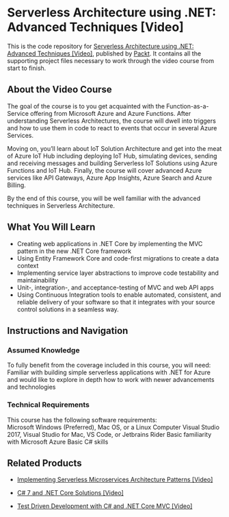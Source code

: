 # Serverless Architecture using .NET: Advanced Techniques [Video]
This is the code repository for [Serverless Architecture using .NET: Advanced Techniques [Video]](https://www.packtpub.com/application-development/serverless-architecture-using-net-advanced-techniques-video?utm_source=github&utm_medium=repository&utm_campaign=9781788290395), published by [Packt](https://www.packtpub.com/?utm_source=github). It contains all the supporting project files necessary to work through the video course from start to finish.
## About the Video Course
The goal of the course is to you get acquainted with the Function-as-a-Service offering from Microsoft Azure and Azure Functions. After understanding Serverless Architectures, the course will dwell into triggers and how to use them in code to react to events that occur in several Azure Services.

Moving on, you’ll learn about IoT Solution Architecture and get into the meat of Azure IoT Hub including deploying IoT Hub, simulating devices, sending and receiving messages and building Serverless IoT Solutions using Azure Functions and IoT Hub. Finally, the course will cover advanced Azure services like API Gateways, Azure App Insights, Azure Search and Azure Billing. 

By the end of this course, you will be well familiar with the advanced techniques in Serverless Architecture.

<H2>What You Will Learn</H2>
<DIV class=book-info-will-learn-text>
<UL>
<LI><SPAN id=what_you_will_learn_c class=sugar_field>Creating web applications in .NET Core by implementing the MVC pattern in the new .NET Core framework</SPAN> 
<LI><SPAN id=what_you_will_learn_c class=sugar_field>Using Entity Framework Core and code-first migrations to create a data context</SPAN> 
<LI><SPAN id=what_you_will_learn_c class=sugar_field>Implementing service layer abstractions to improve code testability and maintainability</SPAN> 
<LI><SPAN id=what_you_will_learn_c class=sugar_field>Unit-, integration-, and acceptance-testing of MVC and web API apps</SPAN> 
<LI><SPAN id=what_you_will_learn_c class=sugar_field>Using Continuous Integration tools to enable automated, consistent, and reliable delivery of your software so that it integrates with your source control solutions in a seamless way.</SPAN> </LI></UL></DIV>

## Instructions and Navigation
### Assumed Knowledge
To fully benefit from the coverage included in this course, you will need:<br/>
Familiar with building simple serverless applications with .NET for Azure and would like to explore in depth how to work with newer advancements and technologies
### Technical Requirements
This course has the following software requirements:<br/>
Microsoft Windows (Preferred), Mac OS, or a Linux Computer
Visual Studio 2017, Visual Studio for Mac, VS Code, or Jetbrains Rider
Basic familiarity with Microsoft Azure
Basic C# skills


## Related Products
* [Implementing Serverless Microservices Architecture Patterns [Video]](https://www.packtpub.com/application-development/implementing-serverless-microservices-architecture-patterns-video?utm_source=github&utm_medium=repository&utm_campaign=9781788839570)

* [C# 7 and .NET Core Solutions [Video]](https://www.packtpub.com/application-development/c-7-and-net-core-solutions-video?utm_source=github&utm_medium=repository&utm_campaign=9781789341294)

* [Test Driven Development with C# and .NET Core MVC [Video]](https://www.packtpub.com/application-development/test-driven-development-c-and-net-core-mvc-video?utm_source=github&utm_medium=repository&utm_campaign=9781788391238)


